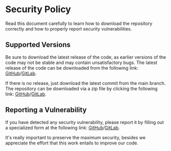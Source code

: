 # Security Policy

Read this document carefully to learn how to download the repository correctly and how to properly report security vulnerabilities.

## Supported Versions

Be sure to download the latest release of the code, as earlier versions of the code may not be stable and may contain unsatisfactory bugs. The latest release of the code can be downloaded from the following link: [GitHub](https://github.com/FJrodafo/KeepCalm/releases)/[GitLab](https://gitlab.com/FJrodafo/KeepCalm/-/releases).

If there is no release, just download the latest commit from the main branch. The repository can be downloaded via a zip file by clicking the following link: [GitHub](https://github.com/FJrodafo/KeepCalm/archive/refs/heads/main.zip)/[GitLab](https://gitlab.com/FJrodafo/KeepCalm/-/archive/main/KeepCalm-main.zip).

## Reporting a Vulnerability

If you have detected any security vulnerability, please report it by filling out a specialized form at the following link: [GitHub](https://github.com/FJrodafo/KeepCalm/issues/new/choose)/[GitLab](https://gitlab.com/FJrodafo/KeepCalm/-/issues/new).

It's really important to preserve the maximum security, besides we appreciate the effort that this work entails to improve our code.